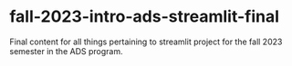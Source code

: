 # fall-2023-intro-ads-streamlit-final
Final content for all things pertaining to streamlit project for the fall 2023 semester in the ADS program.
